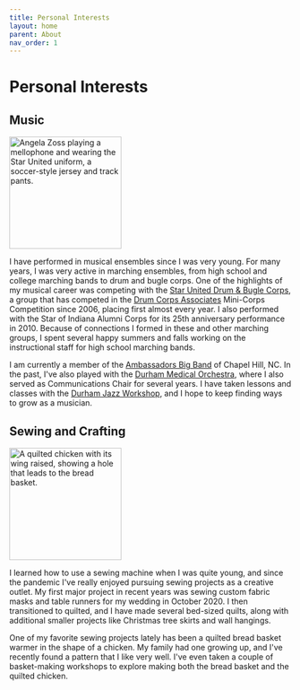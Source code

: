 ```yaml
---
title: Personal Interests
layout: home
parent: About
nav_order: 1
---
```


# Personal Interests

## Music

<div class="float-right-lg">
     <img src="../../assets/images/Zoss_Star_United.jpg"
     alt="Angela Zoss playing a mellophone and wearing the Star United uniform, a soccer-style jersey and track pants."
     width="200px;" />
</div>

I have performed in musical ensembles since I was very young. For many years, I was very active in marching ensembles, from high school and college marching bands to drum and bugle corps. One of the highlights of my musical career was competing with the [Star United Drum & Bugle Corps](https://www.facebook.com/starunitedcorps/), a group that has competed in the [Drum Corps Associates](https://dcacorps.org/) Mini-Corps Competition since 2006, placing first almost every year. I also performed with the Star of Indiana Alumni Corps for its 25th anniversary performance in 2010. Because of connections I formed in these and other marching groups, I spent several happy summers and falls working on the instructional staff for high school marching bands.

I am currently a member of the [Ambassadors Big Band](https://www.ambassadorsbigband.org/) of Chapel Hill, NC. In the past, I've also played with the [Durham Medical Orchestra](http://dmomusic.org/), where I also served as Communications Chair for several years. I have taken lessons and classes with the [Durham Jazz Workshop](https://www.durhamjazzworkshop.org/), and I hope to keep finding ways to grow as a musician.

## Sewing and Crafting

<div class="float-right-lg">
     <img src="../../assets/images/chicken.jpg"
     alt="A quilted chicken with its wing raised, showing a hole that leads to the bread basket."
     width="200px;" />
</div>

I learned how to use a sewing machine when I was quite young, and since the pandemic I've really enjoyed pursuing sewing projects as a creative outlet. My first major project in recent years was sewing custom fabric masks and table runners for my wedding in October 2020. I then transitioned to quilted, and I have made several bed-sized quilts, along with additional smaller projects like Christmas tree skirts and wall hangings.

One of my favorite sewing projects lately has been a quilted bread basket warmer in the shape of a chicken. My family had one growing up, and I've recently found a pattern that I like very well. I've even taken a couple of basket-making workshops to explore making both the bread basket and the quilted chicken.

